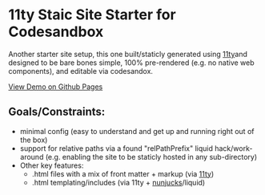 # 11ty Staic Site Starter for Codesandbox
Another starter site setup, this one built/staticly generated using [11ty](https://www.11ty.dev/)and designed to be bare bones simple, 100% pre-rendered (e.g. no native web components), and editable via codesandox.

[View Demo on Github Pages](https://kccnma.github.io/11ty-starter-codesandbox/)


## Goals/Constraints:
* minimal config (easy to understand and get up and running right out of the box)
* support for relative paths via a found "relPathPrefix" liquid hack/work-around (e.g. enabling the site to be staticly hosted in any sub-directory)
* Other key features:
    * .html files with a mix of front matter + markup (via [11ty](https://www.11ty.dev/))
    * .html templating/includes (via 11ty + [nunjucks](https://mozilla.github.io/nunjucks/)/liquid)

